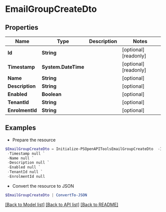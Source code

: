 # EmailGroupCreateDto
## Properties

Name | Type | Description | Notes
------------ | ------------- | ------------- | -------------
**Id** | **String** |  | [optional] [readonly] 
**Timestamp** | **System.DateTime** |  | [optional] [readonly] 
**Name** | **String** |  | [optional] 
**Description** | **String** |  | [optional] 
**Enabled** | **Boolean** |  | [optional] 
**TenantId** | **String** |  | [optional] 
**EnrolmentId** | **String** |  | [optional] 

## Examples

- Prepare the resource
```powershell
$EmailGroupCreateDto = Initialize-PSOpenAPIToolsEmailGroupCreateDto  -Id null `
 -Timestamp null `
 -Name null `
 -Description null `
 -Enabled null `
 -TenantId null `
 -EnrolmentId null
```

- Convert the resource to JSON
```powershell
$EmailGroupCreateDto | ConvertTo-JSON
```

[[Back to Model list]](../README.md#documentation-for-models) [[Back to API list]](../README.md#documentation-for-api-endpoints) [[Back to README]](../README.md)

